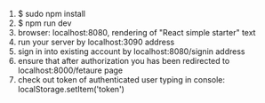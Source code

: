 1. $ sudo npm install
2. $ npm run dev
3. browser: localhost:8080, rendering of "React simple starter" text 
4. run your server by localhost:3090 address
5. sign in into existing account by localhost:8080/signin address 
6. ensure that after authorization you has been redirected to localhost:8000/fetaure page
7. check out token of authenticated user typing in console: localStorage.setItem('token') 
